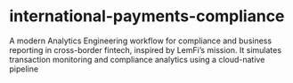 # international-payments-compliance
A modern Analytics Engineering workflow for compliance and business reporting in cross-border fintech, inspired by LemFi’s mission. It simulates transaction monitoring and compliance analytics using a cloud-native pipeline
